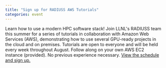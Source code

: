 ```yaml
---
title: "Sign up for RADIUSS AWS Tutorials"
categories: event
---
```


Learn how to use a modern HPC software stack! Join LLNL's RADIUSS team this summer for a series of tutorials in collaboration with Amazon Web Services (AWS), demonstrating how to use several GPU-ready projects in the cloud and on premises. Tutorials are open to everyone and will be held every week throughout August. Follow along on your own AWS EC2 instance (provided). No previous experience necessary. [View the schedule and sign up.](https://software.llnl.gov/radiuss/event/2022/07/07/radiuss-on-aws/)
